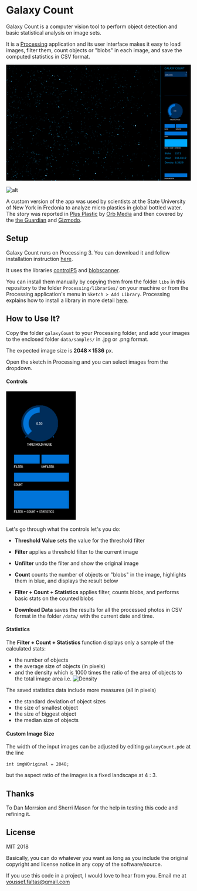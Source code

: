 # Galaxy Count

Galaxy Count is a computer vision tool to perform object detection and basic statistical analysis on image sets.
 
It is a [Processing](https://processing.org/) application and its user interface makes it easy to load images, filter them, count objects or "blobs" in each image, and save the computed statistics in CSV format.


![alt](screenshots/app.png)

![alt](https://raw.githubusercontent.com/faltastic/galaxyCount/master/screenshots/app.png)

A custom version of the app was used by scientists at the State University of New York in Fredonia to analyze micro plastics in global bottled water. The story was reported in [Plus Plastic](https://orbmedia.org/stories/plus-plastic) by [Orb Media](https://orbmedia.org/) and then covered by the [the Guardian](https://www.theguardian.com/environment/2018/mar/15/microplastics-found-in-more-than-90-of-bottled-water-study-says) and [Gizmodo](https://gizmodo.com/report-finds-microplastic-in-93-of-bottled-water-teste-1823798652).


## Setup

Galaxy Count runs on Processing 3. You can download it and follow installation instruction [here](https://processing.org/download/).

It uses the libraries [controlP5](http://www.sojamo.de/libraries/controlP5/) and [blobscanner](https://github.com/robdanet/blobscanner). 

You can install them manually by copying them from the folder `libs` in this repository to the folder `Processing/libraries/` on your machine or from the Processing application's menu in `Sketch > Add Library`. Processing explains how to install a library in more detail [here](https://processing.org/reference/libraries/). 


## How to Use It?

Copy the folder `galaxyCount` to your Processing folder, and add your images to the enclosed folder `data/samples/` in .jpg or .png format.

The expected image size is __2048 × 1536__ px.

Open the sketch in Processing and you can select images from the dropdown. 


#### Controls

<img src="screenshots/controls.png" width="190" height="350" />

Let's go through what the controls let's you do:

* __Threshold Value__ sets the value for the threshold filter


* __Filter__ applies a threshold filter to the current image
* __Unfilter__ undo the filter and show the original image


* __Count__ counts the number of objects or "blobs" in the image, highlights them in blue, and displays the result below


* __Filter + Count + Statistics__ applies filter, counts blobs, and performs basic stats on the counted blobs


* __Download Data__ saves the results for all the processed photos in CSV format in the folder `/data/` with the current date and time.


#### Statistics

The **Filter + Count + Statistics** function displays only a sample of the calculated stats: 

* the number of objects
* the average size of objects (in pixels)
* and the density which is 1000 times the ratio of the area of objects to the total image area i.e. <img src="https://latex.codecogs.com/gif.latex?Density&space;=&space;1000\times&space;\left&space;(\thinspace&space;Area&space;\thinspace&space;of&space;\thinspace&space;Objects}&space;\thinspace&space;/&space;{\thinspace&space;Area&space;\thinspace&space;of&space;\thinspace&space;Image\thinspace}&space;\right&space;)" title="Density" />


The saved statistics data include more measures (all in pixels)
* the standard deviation of object sizes
* the size of smallest object
* the size of biggest object
* the median size of objects


#### Custom Image Size

The width of the input images can be adjusted by editing `galaxyCount.pde` at the line

```processing
int imgWOriginal = 2048;
```

but the aspect ratio of the images is a fixed landscape at 4 : 3. 

## Thanks

To Dan Morrsion and Sherri Mason for the help in testing this code and refining it.

## License

MIT 2018

Basically, you can do whatever you want as long as you include the original copyright and license notice in any copy of the software/source. 

If you use this code in a project, I would love to hear from you. Email me at youssef.faltas@gmail.com 

